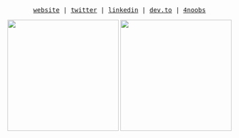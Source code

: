 <p align="center">
  <samp>
    <a href="https://citadin.tech/">website</a> |
    <a href="https://twitter.com/devcitadin">twitter</a> |
    <a href="https://linkedin.com/in/rodrigobcitadin">linkedin</a> |
    <a href="https://dev.to/rodrigocitadin">dev.to</a> |
    <a href="https://github.com/he4rt/4noobs">4noobs</a>
  </samp>
</p>

<div align="center">
  <img height="250em"  src="https://github-readme-stats.vercel.app/api/top-langs/?username=rodrigocitadin&langs_count=10&layout=compact">
  <img height="250em" src="https://github-readme-stats.vercel.app/api?username=rodrigocitadin">
</div>
